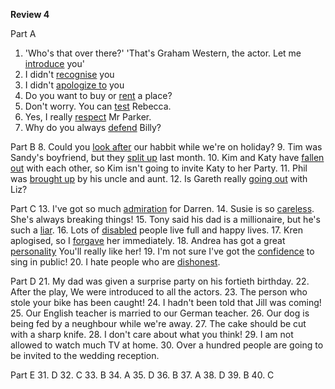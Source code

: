 **Review 4**

Part A
1. 'Who's that over there?'
'That's Graham Western, the actor. Let me <u>introduce</u> you'
2. I didn't <u>recognise</u> you
3. I didn't <u>apologize to</u> you
4. Do you want to buy or <u>rent</u> a place?
5. Don't worry. You can <u>test</u> Rebecca.
6. Yes, I really <u>respect</u> Mr Parker.
7. Why do you always <u>defend</u> Billy?

Part B
8. Could you <u>look after</u> our habbit while we're on holiday?
9. Tim was Sandy's boyfriend, but they <u>split up</u> last month.
10. Kim and Katy have <u>fallen out</u> with each other, so Kim isn't going to invite Katy to her Party.
11. Phil was <u>brought up</u> by his uncle and aunt.
12. Is Gareth really <u>going out</u> with Liz?

Part C
13. I've got so much <u>admiration</u> for Darren.
14. Susie is so <u>careless</u>. She's always breaking things!
15. Tony said his dad is a millionaire, but he's such a <u>liar</u>.
16. Lots of <u>disabled</u> people live full and happy lives.
17. Kren aplogised, so I <u>forgave</u> her immediately.
18. Andrea has got a great <u>personality</u> You'll really like her!
19. I'm not sure I've got the <u>confidence</u> to sing in public!
20. I hate people who are <u>dishonest</u>.

Part D
21. My dad was given a surprise party on his fortieth birthday.
22. After the play, We were introduced to all the actors.
23. The person who stole your bike has been caught!
24. I hadn't been told that Jill was coming!
25. Our English teacher is married to our German teacher.
26. Our dog is being fed by a neughbour while we're away.
27. The cake should be cut with a sharp knife.
28. I don't care about what you think!
29. I am not allowed to watch much TV at home.
30. Over a hundred people are going to be invited to the wedding reception.

Part E
31. D
32. C
33. B
34. A
35. D
36. B
37. A
38. D
39. B
40. C
